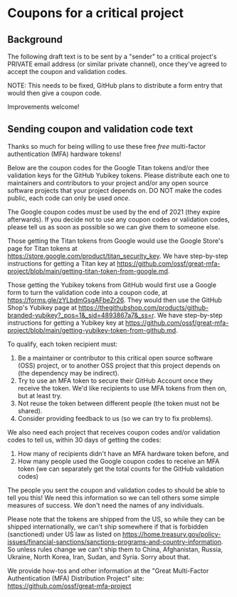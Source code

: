 # Coupons for a critical project

## Background

The following draft text is to be sent by a "sender" to a
critical project's PRIVATE email address (or similar private channel),
once they've agreed to accept the coupon and validation codes.

NOTE: This needs to be fixed, GitHub plans to distribute a form entry
that would then give a coupon code.

Improvements welcome!

## Sending coupon and validation code text

Thanks so much for being willing to use these free
*free* multi-factor authentication (MFA) hardware tokens!

Below are the coupon codes for the Google Titan tokens and/or
thee validation keys for the GitHub Yubikey tokens.
Please distribute each one to maintainers and contributors to your
project and/or any open source software projects that your project depends on.
DO NOT make the codes public, each code can only be used *once*.

The Google coupon codes *must* be used by the end of 2021
(they expire afterwards).
If you decide not to use any coupon codes or validation codes, please
tell us as soon as possible so we can give them to someone else.

Those getting the Titan tokens from Google would use the Google Store's page for Titan tokens at <https://store.google.com/product/titan_security_key>.
We have step-by-step instructions for getting a Titan key at <https://github.com/ossf/great-mfa-project/blob/main/getting-titan-token-from-google.md>.

Those getting the Yubikey tokens from GitHub would first use a Google form
to turn the validation code into a coupon code, at
<https://forms.gle/zYLbdmGsgAFbeZr26>.
They would then use the GitHub Shop's Yubikey page at <https://thegithubshop.com/products/github-branded-yubikey?_pos=1&_sid=4893867a7&_ss=r>.
We have step-by-step instructions for getting a Yubikey key at <https://github.com/ossf/great-mfa-project/blob/main/getting-yubikey-token-from-github.md>.

To qualify, each token recipient must:

1. Be a maintainer or contributor to this critical open source software (OSS)
   project, or to another OSS project that this project depends on
   (the dependency may be indirect).
2. Try to use an MFA token to secure their GitHub Account once they receive the token.
   We'd like recipients to use MFA tokens from then on, but at least try.
3. Not reuse the token between different people (the token must not be shared).
4. Consider providing feedback to us (so we can try to fix problems).

We also need each project that receives coupon codes and/or validation codes
to tell us, within 30 days of getting the codes:

1. How many of recipients didn't have an MFA hardware
   token before, and
2. How many people used the Google coupon codes to receive an MFA token
   (we can separately get the total counts for the GitHub validation codes)

The people you sent the coupon and validation codes to
should be able to tell you this!
We need this information so we can tell others some simple measures of success.
We don't need the names of any individuals.

Please note that the tokens are shipped from the US, so while they
can be shipped internationally, we can't ship somewhere if that is
forbidden (sanctioned) under US law as listed on
<https://home.treasury.gov/policy-issues/financial-sanctions/sanctions-programs-and-country-information>.
So unless rules change we can't ship them to China, Afghanistan, Russia,
Ukraine, North Korea, Iran, Sudan, and Syria.  Sorry about that.

We provide how-tos and other information at the
"Great Multi-Factor Authentication (MFA) Distribution Project" site:
<https://github.com/ossf/great-mfa-project>
